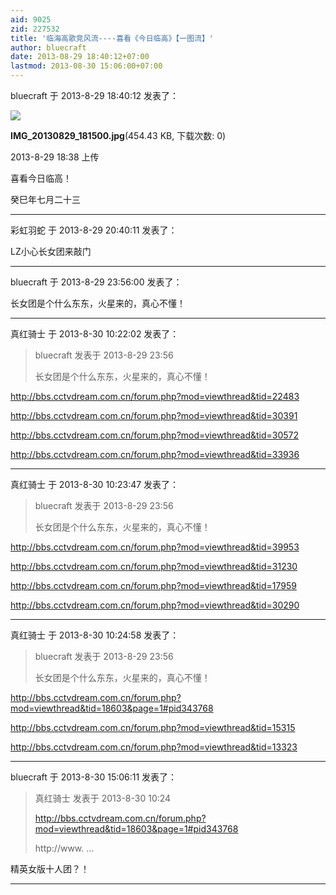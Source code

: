 ```yaml
---
aid: 9025
zid: 227532
title: '临海高歌竞风流----喜看《今日临高》【一图流】'
author: bluecraft
date: 2013-08-29 18:40:12+07:00
lastmod: 2013-08-30 15:06:00+07:00
---
```


bluecraft 于 2013-8-29 18:40:12 发表了：

![](https://mirrors.tuna.tsinghua.edu.cn/osdn/lgqm/72877/183810g5puggu978cck5cc.jpg)



**IMG\_20130829\_181500.jpg**(454.43 KB, 下载次数: 0)



2013-8-29 18:38 上传



喜看今日临高！

癸巳年七月二十三

---------

彩虹羽蛇 于 2013-8-29 20:40:11 发表了：

LZ小心长女团来敲门

---------

bluecraft 于 2013-8-29 23:56:00 发表了：

长女团是个什么东东，火星来的，真心不懂！

---------

真红骑士 于 2013-8-30 10:22:02 发表了：

> bluecraft 发表于 2013-8-29 23:56
> 
> 长女团是个什么东东，火星来的，真心不懂！



http://bbs.cctvdream.com.cn/forum.php?mod=viewthread&tid=22483

http://bbs.cctvdream.com.cn/forum.php?mod=viewthread&tid=30391

http://bbs.cctvdream.com.cn/forum.php?mod=viewthread&tid=30572

http://bbs.cctvdream.com.cn/forum.php?mod=viewthread&tid=33936

---------

真红骑士 于 2013-8-30 10:23:47 发表了：

> bluecraft 发表于 2013-8-29 23:56
> 
> 长女团是个什么东东，火星来的，真心不懂！



http://bbs.cctvdream.com.cn/forum.php?mod=viewthread&tid=39953

http://bbs.cctvdream.com.cn/forum.php?mod=viewthread&tid=31230

http://bbs.cctvdream.com.cn/forum.php?mod=viewthread&tid=17959

http://bbs.cctvdream.com.cn/forum.php?mod=viewthread&tid=30290

---------

真红骑士 于 2013-8-30 10:24:58 发表了：

> bluecraft 发表于 2013-8-29 23:56
> 
> 长女团是个什么东东，火星来的，真心不懂！



http://bbs.cctvdream.com.cn/forum.php?mod=viewthread&tid=18603&page=1#pid343768

http://bbs.cctvdream.com.cn/forum.php?mod=viewthread&tid=15315

http://bbs.cctvdream.com.cn/forum.php?mod=viewthread&tid=13323

---------

bluecraft 于 2013-8-30 15:06:11 发表了：

> 真红骑士 发表于 2013-8-30 10:24
> 
> http://bbs.cctvdream.com.cn/forum.php?mod=viewthread&tid=18603&page=1#pid343768
> 
> http://www. ...



精英女版十人团？！

---------

